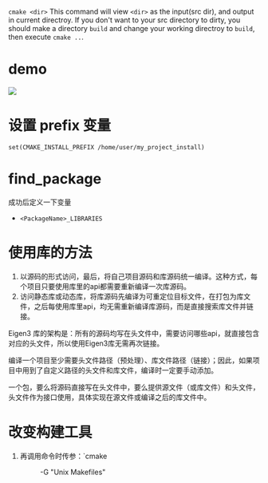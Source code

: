 
`cmake <dir>` This command will view `<dir>` as the input(src dir), and output in current directroy. If you don't want to your src directory to dirty, you should make a directory `build` and change your working directroy to `build`, then execute `cmake ..`.

# demo
![](Pasted%20image%2020241211113738.png)


# 设置 prefix 变量
`set(CMAKE_INSTALL_PREFIX /home/user/my_project_install)`

# find_package
成功后定义一下变量
- `<PackageName>_LIBRARIES`

# 使用库的方法
1. 以源码的形式访问，最后，将自己项目源码和库源码统一编译。这种方式，每个项目只要使用库里的api都需要重新编译一次库源码。
2. 访问静态库或动态库，将库源码先编译为可重定位目标文件，在打包为库文件，之后每使用库里api，均无需重新编译库源码，而是直接搜索库文件并链接。

Eigen3 库的架构是：所有的源码均写在头文件中，需要访问哪些api，就直接包含对应的头文件，所以使用Eigen3库无需再次链接。

编译一个项目至少需要头文件路径（预处理）、库文件路径（链接）；因此，如果项目中用到了自定义路径的头文件和库文件，编译时一定要手动添加。

一个包，要么将源码直接写在头文件中，要么提供源文件（或库文件）和头文件，头文件作为接口使用，具体实现在源文件或编译之后的库文件中。

# 改变构建工具
1. 再调用命令时传参：`cmake <dir> -G "Unix Makefiles"
